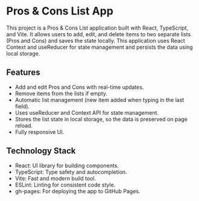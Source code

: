 # Pros & Cons List App

This project is a Pros & Cons List application built with React, TypeScript, and Vite. It allows users to add, edit, and delete items to two separate lists (Pros and Cons) and saves the state locally. This application uses React Context and useReducer for state management and persists the data using local storage.

## Features

- Add and edit Pros and Cons with real-time updates.
- Remove items from the lists if empty.
- Automatic list management (new item added when typing in the last field).
- Uses useReducer and Context API for state management.
- Stores the list state in local storage, so the data is preserved on page reload.
- Fully responsive UI.

## Technology Stack

- React: UI library for building components.
- TypeScript: Type safety and autocompletion.
- Vite: Fast and modern build tool.
- ESLint: Linting for consistent code style.
- gh-pages: For deploying the app to GitHub Pages.